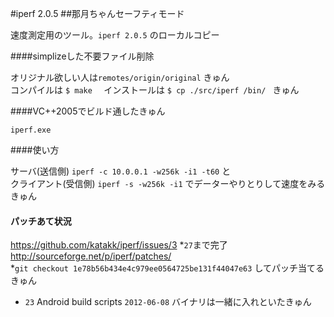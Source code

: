 #iperf 2.0.5
##那月ちゃんセーフティモード

速度測定用のツール。`iperf 2.0.5` のローカルコピー   

####simplizeした不要ファイル削除

オリジナル欲しい人は`remotes/origin/original` きゅん   
コンパイルは `$ make  ` インストールは ` $ cp ./src/iperf /bin/  ` きゅん    

####VC++2005でビルド通したきゅん

    iperf.exe

####使い方

サーバ(送信側) `iperf -c 10.0.0.1 -w256k -i1 -t60`   と  
クライアント(受信側) `iperf -s -w256k -i1` でデーターやりとりして速度をみるきゅん   

#### パッチあて状況

https://github.com/katakk/iperf/issues/3
*`27`まで完了  http://sourceforge.net/p/iperf/patches/   
*`git checkout 1e78b56b434e4c979ee0564725be131f44047e63` してパッチ当てるきゅん   
* `23`    Android build scripts        `2012-06-08`  バイナリは一緒に入れといたきゅん     
 



